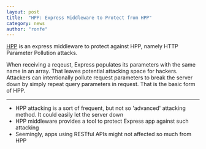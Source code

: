 ```yaml
---
layout: post
title:  "HPP: Express Middleware to Protect from HPP"
category: news
author: "ronfe"
---
```


[HPP](https://github.com/analog-nico/hpp ) is an express middleware to protect against
HPP, namely HTTP Parameter Pollution attacks.

When receiving a reqeust, Express populates its parameters with the same name in an array.
That leaves potential attacking space for hackers. Attackers can intentionally pollute
request parameters to break the server down by simply repeat query parameters in request.
That is the basic form of HPP.

***

* HPP attacking is a sort of frequent, but not so 'advanced' attacking method. It could easily let the server down
* HPP middleware provides a tool to protect Express app against such attacking
* Seemingly, apps using RESTful APIs might not affected so much from HPP

